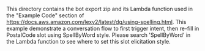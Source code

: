 This directory contains the bot export zip and its Lambda function used in the "Example Code" section of https://docs.aws.amazon.com/lexv2/latest/dg/using-spelling.html. This example demonstrate a conversation flow to first trigger intent, then re-fill in PostalCode slot using SpellByWord style. Please search 'SpellByWord' in the Lambda function to see where to set this slot elicitation style.